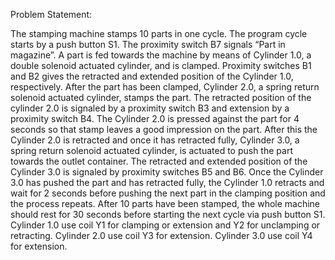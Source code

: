 Problem Statement:

The stamping machine stamps 10
parts in one cycle. The program
cycle starts by a push button S1.
The proximity switch B7 signals
“Part in magazine”. A part is fed
towards the machine by means of Cylinder 1.0, a double solenoid actuated cylinder, and is clamped.
Proximity switches B1 and B2
gives the retracted and extended
position of the Cylinder 1.0,
respectively. After the part has
been clamped, Cylinder 2.0, a
spring return solenoid actuated
cylinder, stamps the part. The
retracted position of the cylinder 2.0 is signaled by a proximity switch B3 and extension by a proximity
switch B4. The Cylinder 2.0 is pressed against the part for 4 seconds so that stamp leaves a good impression
on the part. After this the Cylinder 2.0 is retracted and once it has retracted fully, Cylinder 3.0, a spring
return solenoid actuated cylinder, is actuated to push the part towards the outlet container. The retracted
and extended position of the Cylinder 3.0 is signaled by proximity switches B5 and B6. Once the Cylinder
3.0 has pushed the part and has retracted fully, the Cylinder 1.0 retracts and wait for 2 seconds before
pushing the next part in the clamping position and the process repeats. After 10 parts have been stamped,
the whole machine should rest for 30 seconds before starting the next cycle via push button S1.
Cylinder 1.0 use coil Y1 for clamping or extension and Y2 for unclamping or retracting.
Cylinder 2.0 use coil Y3 for extension.
Cylinder 3.0 use coil Y4 for extension.
